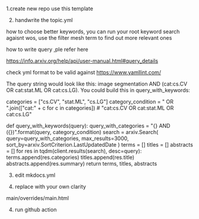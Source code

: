 1.create new repo use this template

2. handwrite the topic.yml

how to choose better keywords, you can run your root keyword search agaisnt wos, use the filter mesh term to find out more relevant ones

how to write query ,ple refer here

https://info.arxiv.org/help/api/user-manual.html#query_details


check yml format to be valid against https://www.yamllint.com/




The query string would look like this: image segmentation AND (cat:cs.CV OR cat:stat.ML OR cat:cs.LG). You could build this in query_with_keywords:

categories = ["cs.CV", "stat.ML", "cs.LG"]
category_condition = " OR ".join(["cat:" + c for c in categories]) # "cat:cs.CV OR cat:stat.ML OR cat:cs.LG"

def query_with_keywords(query):
    query_with_categories = "{} AND ({})".format(query, category_condition)
    search = arxiv.Search(
        query=query_with_categories,
        max_results=3000,
        sort_by=arxiv.SortCriterion.LastUpdatedDate
    )
    terms = []
    titles = []
    abstracts = []
    for res in tqdm(client.results(search), desc=query):
        terms.append(res.categories)
        titles.append(res.title)
        abstracts.append(res.summary)
    return terms, titles, abstracts
    
    
    

3. edit  mkdocs.yml 

4. replace with your own clarity

main/overrides/main.html


 
4.  run github action

